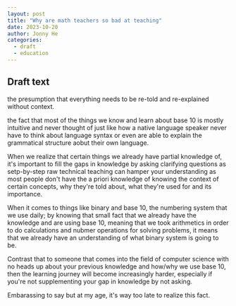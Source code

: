 ```yaml
---
layout: post
title: "Why are math teachers so bad at teaching"
date: 2023-10-20
author: Jonny He
categories:
  - draft
  - education
---
```


## Draft text

the presumption that everything needs to be re-told and re-explained without context.

the fact that most of the things we know and learn about base 10 is mostly intuitive and never thought of just like how a native language speaker never have to think about language syntax or even are able to explain the grammatical structure aobut their own language.

When we realize that certain things we already have partial knowledge of, it's important to fill the gaps in knowledge by asking clarifying questions as setp-by-step raw technical teaching can hamper your understanding as most people don't have the a priori knowledge of knowing the context of certain concepts, why they're told about, what they're used for and its importance.

When it comes to things like binary and base 10, the numbering system that we use daily; by knowing that small fact that we already have the knowledge and are using base 10, meaning that we took arithmetics in order to do calculations and nubmer operations for solving problems, it means that we already have an understanding of what binary system is going to be.

Contrast that to someone that comes into the field of computer science with no heads up about your previous knowledge and how/why we use base 10, then the learning journey will become increasingly harder, especially if you're not supplementing your gap in knowledge by not asking.

Embarassing to say but at my age, it's way too late to realize this fact.
